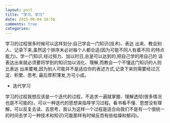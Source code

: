 ```yaml
---
layout: post
title: "学习、学习"
date: 2015-06-04 10:56
comments: true
categories: 
---
```



学习的过程很多时候可以这样划分:自己学会一门知识(技术)、表达 出来、教会别人、记录下来,虽然这个排序未必对每个人都合适(因为可能不同人有着不同 的特点能力)。学一门知识,经过努力、加以时日,总是可以达到的,把自己学的用自己的 话表达出来就必须要将学到的知识加以消化、理解,而教会一个不懂这门知识的人则比表达 出来要难,因为别人可能并不是适应你的表述方式,记录下来则需要经过沉淀、积累、思考, 最后厚积薄发,方可小成。

<!--more-->

* 迭代学习

学习的过程我想应该是一个迭代的过程，不追求一遍就掌握、理解透彻(很多情况也是不可能的)，可以一种迭代的思想来指导学习过程。看书看不懂、思想没有理解，可以反复去读、去思考，我认为这样一个过程是适合向我们不是有一个很统一的时间去学习一种技术和知识(可能那样有时候反而有些枯燥和郁闷)。

